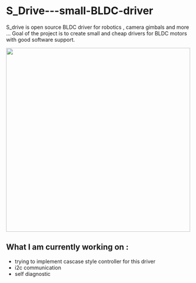 # S_Drive---small-BLDC-driver

S_drive is open source BLDC driver for robotics , camera gimbals and more ... 
Goal of the project is to create small and cheap drivers for BLDC motors with good software support.

<img src="https://user-images.githubusercontent.com/30388414/71816801-08d1b980-3084-11ea-843d-6eddfec23fe5.jpg" width="500">


## What I am currently working on :
- trying to implement cascase style controller for this driver
- i2c communication
- self diagnostic 
